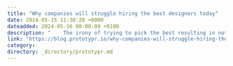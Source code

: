 ```yaml
---
title: "Why companies will struggle hiring the best designers today"
date: 2024-05-15 11:30:28 +0000
dateadded: 2024-05-16 00:00:09 +0100
description: "    The irony of trying to pick the best resulting in not-so-ideal outcomes  Continue reading on Prototypr »  "
link: "https://blog.prototypr.io/why-companies-will-struggle-hiring-the-best-designers-today-60cafa1dd3e1?source=rss----eb297ea1161a---4"
category:
directory: _directory/prototypr.md
---
```


